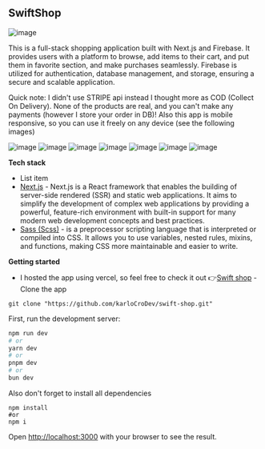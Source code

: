 ## SwiftShop

![image](https://github.com/karloCroDev/swift-shop/assets/117281346/e6a78c84-3e6b-4098-bc68-8af0bd901b52)


This is a full-stack shopping application built with Next.js and Firebase. It provides users with a platform to browse, add items to their cart, and put them in favorite section, and make purchases seamlessly. Firebase is utilized for authentication, database management, and storage, ensuring a secure and scalable application. 

Quick note: I didn't use STRIPE api instead I thought more as COD (Collect On Delivery). None of the products are real, and you can't make any payments (however I store your order in DB)!
Also this app is mobile responsive, so you can use it freely on any device (see the following images)

![image](https://github.com/karloCroDev/swift-shop/assets/117281346/e52565ec-54cd-4d19-ab32-bcfcfb8c31fc)
![image](https://github.com/karloCroDev/swift-shop/assets/117281346/c9a09871-b526-4a4a-8bf2-35142cc18492)
![image](https://github.com/karloCroDev/swift-shop/assets/117281346/6c0cfd5e-e3a8-4599-9931-d8e0caf6ed88)
![image](https://github.com/karloCroDev/swift-shop/assets/117281346/7f0efec5-2b50-4c61-9c04-93ed7b7903d9)
![image](https://github.com/karloCroDev/swift-shop/assets/117281346/62e363c0-0a74-4caa-94fb-b6cc5d58a7a0)
![image](https://github.com/karloCroDev/swift-shop/assets/117281346/ed87795d-a2d6-4d8b-910f-a6eaaba1dc8f)
![image](https://github.com/karloCroDev/swift-shop/assets/117281346/d01a1038-3338-4800-be12-5dbfede35293)




**Tech stack**

 - List item
 - [Next.js](https://nextjs.org/) - Next.js is a React framework that enables the building of server-side rendered (SSR) and static web applications. It aims to simplify the development of complex web applications by providing a powerful, feature-rich environment with built-in support for many modern web development concepts and best practices.
 - [Sass (Scss)](https://sass-lang.com/) - is a preprocessor scripting language that is interpreted or compiled into CSS. It allows you to use variables, nested rules, mixins, and functions, making CSS more maintainable and easier to write.
 

**Getting started**
 - I hosted the app using vercel, so feel free to check it out  👉[Swift shop](https://swift-shop-c31usfp9p-karlos-projects-42cba8bf.vercel.app/)
-Clone the app
```
git clone "https://github.com/karloCroDev/swift-shop.git"
```
First, run the development server:
```bash
npm run dev
# or
yarn dev
# or
pnpm dev
# or
bun dev
```
Also don't forget to install all dependencies
```
npm install
#or
npm i 
```
Open [http://localhost:3000](http://localhost:3000) with your browser to see the result.



